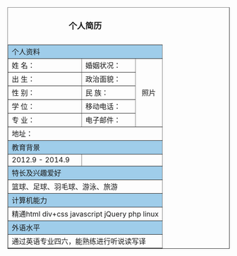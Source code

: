 <!doctype html>
<html lang="zh">
<head>
    <meta charset="UTF-8">
    <title>个人简历</title>
</head>
<body>
    <table width="800" border="1" align="center" cellpadding="10" cellspacing="0">
        <caption><h3>个人简历</h3></caption>
        <tr>
            <td colspan="3" bgcolor="#9FCDEA">个人资料</td>
        </tr>
        <tr>
            <td width="150">姓 名：</td>
            <td>婚姻状况：</td>
            <td rowspan="5" align="center" valign="middle">照片</td>
        </tr>
        <tr>
            <td>出 生：</td>
            <td>政治面貌：</td>
        </tr>
        <tr>
            <td>性 别：</td>
            <td>民 族：</td>
        </tr>
        <tr>
            <td>学 位：</td>
            <td>移动电话：</td>
        </tr>
        <tr>
            <td>专 业：</td>
            <td>电子邮件：</td>
        </tr>
        <tr>
            <td colspan="3">地址：</td>
        </tr>
        <tr>
            <td colspan="3" bgcolor="#9FCDEA">教育背景</td>
        </tr>
        <tr>
            <td>2012.9 - 2014.9</td>
            <td colspan="2"></td>
        </tr>
        <tr>
            <td colspan="3" bgcolor="#9FCDEA">特长及兴趣爱好</td>
        </tr>
        <tr>
            <td colspan="3">篮球、足球、羽毛球、游泳、旅游</td>
        </tr>
        <tr>
            <td colspan="3" bgcolor="#9FCDEA">计算机能力</td>
        </tr>
        <tr>
            <td colspan="3">精通html div+css javascript jQuery php linux</td>
        </tr>
        <tr>
            <td colspan="3" bgcolor="#9FCDEA">外语水平</td>
        </tr>
        <tr>
            <td colspan="3">通过英语专业四六，能熟练进行听说读写译</td>
        </tr>
    </table>
</body>
</html>
